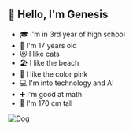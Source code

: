 ## 👋 Hello, I'm Genesis

- 🎓 I'm in 3rd year of high school  
- 🎂 I'm 17 years old  
- 😻 I like cats  
- 🏖️ I like the beach  
- 🌸 I like the color pink  
- 💻 I'm into technology and AI  
- ➕ I'm good at math  
- 📏 I'm 170 cm tall  

![Dog](https://images.unsplash.com/photo-1518717758536-85ae29035b6d?auto=format&fit=crop&w=400&q=80)

